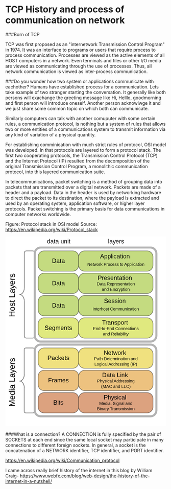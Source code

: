 # TCP History and process of communication on network 

###Born of TCP

 TCP was first proposed as an "internetwork Transmission Control Program" in 1974. It was an interface to programs or users that require process to process communication. Processes are viewed as the active elements of all HOST computers in a network. Even terminals and files or other I/O media are viewed as communicating through the use of processes. Thus, all network communication is viewed as inter-process communication.

###Do you wonder how two system or applications communicate with eachother? 
Humans have established process for a communication. Lets take example of two stranger starting the conversation. It generally like both persons will exachange the greeting message like Hi, Helllo, goodmorning and first person will introduce oneself. Another person acknowlwge it and we just share some common topic on which both can communicate. 


Similarly computers can talk with another comuputer with some certain rules, a communication protocol, is nothing but a system of rules that allows two or more entities of a communications system to transmit information via any kind of variation of a physical quantity. 

For establishing comminication with much strict rules of protocol, OSI model was developed. In that protocols are layered to form a protocol stack. The first two cooperating protocols, the Transmission Control Protocol (TCP) and the Internet Protocol (IP) resulted from the decomposition of the original Transmission Control Program, a monolithic communication protocol, into this layered communication suite.   

In telecommunications, packet switching is a method of grouping data into packets that are transmitted over a digital network. Packets are made of a header and a payload. Data in the header is used by networking hardware to direct the packet to its destination, where the payload is extracted and used by an operating system, application software, or higher layer protocols. Packet switching is the primary basis for data communications in computer networks worldwide.

Figure: Protocol stack in OSI model
Source: https://en.wikipedia.org/wiki/Protocol_stack

![](../media/tls/protocol_stack_osi_model.png)


###What is a connection?
A CONNECTION is fully specified by the pair of SOCKETS at each end since the same local socket may participate in many connections to different foreign sockets.
In general, a socket is the concatenation of a NETWORK identifier, TCP identifier, and PORT identifier. 

https://en.wikipedia.org/wiki/Communication_protocol


I came across really brief history of the internet in this blog by William Craig- https://www.webfx.com/blog/web-design/the-history-of-the-internet-in-a-nutshell/



